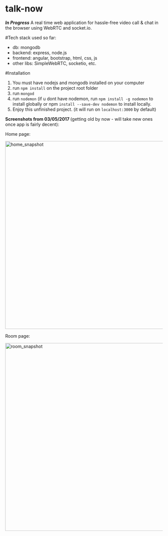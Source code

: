 # talk-now
<b>*In Progress*</b> A real time web application for hassle-free video call &amp; chat in the browser using WebRTC and socket.io.

#Tech stack used so far: 
<ul>
<li>db: mongodb</li>
<li>backend: express, node.js</li>
<li>frontend: angular, bootstrap, html, css, js</li>
<li>other libs: SimpleWebRTC, socketio, etc.</li>
</ul>

#Installation
1. You must have nodejs and mongodb installed on your computer
2. run `npm install` on the project root folder
3. run `mongod`
4. run `nodemon` 
  (if u dont have nodemon, run `npm install -g nodemon` to install globally or npm `install --save-dev nodemon` to install locally.
5. Enjoy this unfinished project. (it will run on `localhost:3000` by default)

<b>Screenshots from 03/05/2017 </b> (getting old by now - will take new ones once app is fairly decent):

Home page:<br/>

<img width="600" alt="home_snapshot" src="https://cloud.githubusercontent.com/assets/17349825/23590350/84afc182-01f7-11e7-8393-2430d6930df2.png">

Room page:<br/>

<img width="600" alt="room_snapshot" src="https://cloud.githubusercontent.com/assets/17349825/23590351/85ba7c34-01f7-11e7-9c67-3a779d6ea03d.png">


